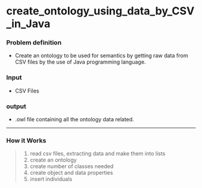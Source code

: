 # create_ontology_using_data_by_CSV_in_Java

### Problem definition
- Create an ontology to be used for semantics by getting raw data from CSV files by the use of Java programming language.

### Input
- CSV Files

### output
- .owl file containing all the ontology data related.
***

### How it Works
> 1. read csv files, extracting data and make them into lists
> 2. create an ontology
> 3. create number of classes needed
> 4. create object and data properties
> 5. insert individuals


